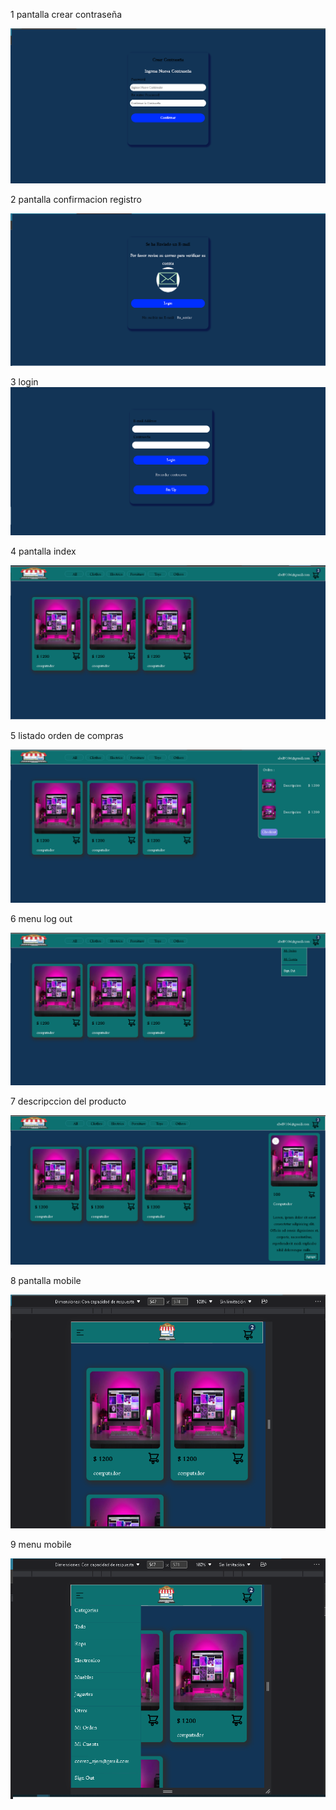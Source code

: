 1 pantalla crear contraseña

![Image text](https://github.com/abelino747/Tienda/blob/master/imagenes/Captura%20de%20pantalla%20(1426).png)

2 pantalla confirmacion registro

![Image text](https://github.com/abelino747/Tienda/blob/master/imagenes/Captura%20de%20pantalla%20(1427).png)

3 login 
![Image text](https://github.com/abelino747/Tienda/blob/master/imagenes/Captura%20de%20pantalla%20(1428).png)

4 pantalla index

![Image text](https://github.com/abelino747/Tienda/blob/master/imagenes/Captura%20de%20pantalla%20(1429).png)

5 listado orden de compras

![Image text](https://github.com/abelino747/Tienda/blob/master/imagenes/Captura%20de%20pantalla%20(1430).png)

6 menu log out

![Image text](https://github.com/abelino747/Tienda/blob/master/imagenes/Captura%20de%20pantalla%20(1431).png)

7 descripccion del producto

![Image text](https://github.com/abelino747/Tienda/blob/master/imagenes/Captura%20de%20pantalla%20(1432).png)

8 pantalla mobile

![Image text](https://github.com/abelino747/Tienda/blob/master/imagenes/Captura%20de%20pantalla%20(1433).png)

9 menu mobile

![Image text](https://github.com/abelino747/Tienda/blob/master/imagenes/Captura%20de%20pantalla%20(1434).png)

